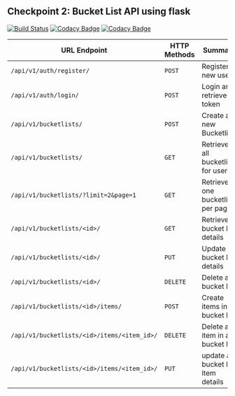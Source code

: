 ## Checkpoint 2: Bucket List API using flask

[![Build Status](https://travis-ci.org/andela-brotich/CP2-bucket-list-api.svg?branch=develop)](https://travis-ci.org/andela-brotich/CP2-bucket-list-api)
[![Codacy Badge](https://api.codacy.com/project/badge/Grade/315e022d5cb24679bcbba37e27b6b5bd)](https://www.codacy.com/app/brian-rotich/CP2-bucket-list-api?utm_source=github.com&amp;utm_medium=referral&amp;utm_content=andela-brotich/CP2-bucket-list-api&amp;utm_campaign=Badge_Grade)
[![Codacy Badge](https://api.codacy.com/project/badge/Coverage/315e022d5cb24679bcbba37e27b6b5bd)](https://www.codacy.com/app/brian-rotich/CP2-bucket-list-api?utm_source=github.com&utm_medium=referral&utm_content=andela-brotich/CP2-bucket-list-api&utm_campaign=Badge_Coverage)

| URL Endpoint | HTTP Methods | Summary |
| -------- | ------------- | --------- |
| `/api/v1/auth/register/` | `POST`  | Register a new user|
|  `/api/v1/auth/login/` | `POST` | Login and retrieve token|
| `/api/v1/bucketlists/` | `POST` | Create a new Bucketlist |
| `/api/v1/bucketlists/` | `GET` | Retrieve all bucketlists for user |
| `/api/v1/bucketlists/?limit=2&page=1` | `GET` | Retrieve one bucketlist per page |
| `/api/v1/bucketlists/<id>/` | `GET` |  Retrieve bucket list details |
| `/api/v1/bucketlists/<id>/` | `PUT` | Update bucket list details |
| `/api/v1/bucketlists/<id>/` | `DELETE` | Delete a bucket list |
| `/api/v1/bucketlists/<id>/items/` | `POST` |  Create items in a bucket list |
| `/api/v1/bucketlists/<id>/items/<item_id>/` | `DELETE`| Delete a item in a bucket list|
| `/api/v1/bucketlists/<id>/items/<item_id>/` | `PUT`| update a bucket list item details|